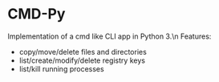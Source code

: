 # CMD-Py

Implementation of a cmd like CLI app in Python 3.\n
Features:
- copy/move/delete files and directories
- list/create/modify/delete registry keys
- list/kill running processes
